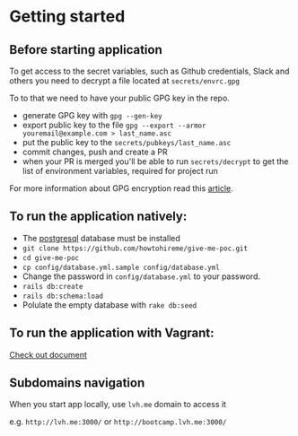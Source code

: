 # Getting started

## Before starting application

To get access to the secret variables, such as Github credentials, Slack and others you need to decrypt a file located at `secrets/envrc.gpg`

To to that we need to have your public GPG key in the repo.

* generate GPG key with `gpg --gen-key`
* export public key to the file `gpg --export --armor youremail@example.com > last_name.asc`
* put the public key to the `secrets/pubkeys/last_name.asc`
* commit changes, push and create a PR
* when your PR is merged you'll be able to run `secrets/decrypt` to get the list of environment variables, required for project run

For more information about GPG encryption read this [article](http://blog.ghostinthemachines.com/2015/03/01/how-to-use-gpg-command-line/).

## To run the application natively:

* The [postgresql][postgresql] database must be installed
* `git clone https://github.com/howtohireme/give-me-poc.git`
* `cd give-me-poc`
* `cp config/database.yml.sample config/database.yml`
* Change the password in `config/database.yml` to your password.
* `rails db:create`
* `rails db:schema:load`
* Polulate the empty database with `rake db:seed`

## To run the application with Vagrant:

[Check out document](https://github.com/howtohireme/give-me-poc/blob/master/vagrant/README.md)

## Subdomains navigation

When you start app locally, use `lvh.me` domain to access it

e.g. `http://lvh.me:3000/` or `http://bootcamp.lvh.me:3000/`

[postgresql]: https://www.postgresql.org/
